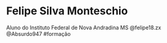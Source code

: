 # Felipe Silva Monteschio

Aluno do Instituto Federal de Nova Andradina MS
@felipe18.zx  
@Absurdo947
#formação
